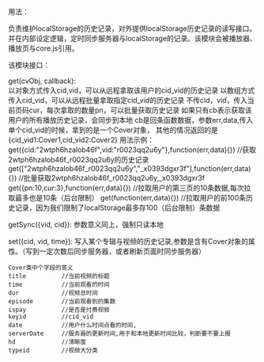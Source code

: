 ﻿用法：

负责维护localStorage的历史记录，对外提供localStorage历史记录的读写接口。并在内部设定逻辑，定时同步服务器与localStorage的记录。该模块会被播放器、播放页与core.js引用。

该模块接口：

 get(cvObj, callback):	
	 以对象方式传入cid,vid，可以从远程拿取该用户的cid_vid的历史记录
	 以数组方式传入cid_vid，可以从远程批量拿取指定cid_vid的历史记录
	 不传cid，vid，传入当前页码cur，每次拿取的数量pn，可以批量获取历史记录
	 如果只有cb表示获取该用户的所有播放历史记录，会同步到本地
	 cb是回条函数数据，参数err,data,传入单个cid_vid的时候，拿到的是一个Cover对象，
	 其他的情况返回的是{cid_vid1:Cover1,cid_vid2:Cover2}
用法示例：
    get({cid:"2wtph6hzalob46f",vid:"r0023qq2u6y"},function(err,data){}) //获取2wtph6hzalob46f_r0023qq2u6y的历史记录
    get(["2wtph6hzalob46f_r0023qq2u6y","_x0393dgxr3f"],function(err,data){})  //批量获取2wtph6hzalob46f_r0023qq2u6y,_x0393dgxr3f
    get({pn:10,cur:3},function(err,data){})  //拉取用户的第三页的10条数据,每次拉取最多也是10条（后台限制）
    get(function(err,data){})    //拉取用户的前100条历史记录，因为我们限制了localStorage最多存100（后台限制）条数据


 getSync({vid, cid}): 
 参数意义同上，强制只读本地
 

 set({cid, vid, time}): 写入某个专辑与视频的历史记录,参数是含有Cover对象的属性。（写到一定次数后同步服务器，或者刷新页面时同步服务器）

	Cover类中个字段的意义
    title          //当前视频的标题
    time           //当前观看的时间
	dur            //视频总时间
	episode        //当前观看到的集数
	ispay          //是否是付费视频
	keyid          //cid_vid
	date           //用户什么时间点看的时间,
	serverDate     //服务器的更新时间,用于和本地更新时间比较，判断要不要上报
	hd             //清晰度
	typeid         //视频大分类






